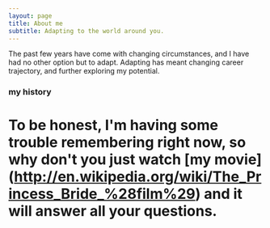 ```yaml
---
layout: page
title: About me
subtitle: Adapting to the world around you.
---
```


The past few years have come with changing circumstances, and I have had no other option but to adapt.  Adapting has meant changing career trajectory, and further exploring my potential.

### my history

# To be honest, I'm having some trouble remembering right now, so why don't you just watch [my movie] (http://en.wikipedia.org/wiki/The_Princess_Bride_%28film%29) and it will answer **all** your questions.
